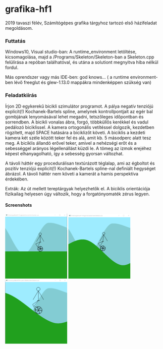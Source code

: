 # grafika-hf1

2019 tavaszi félév, Számítógépes grafika tárgyhoz tartozó első házifeladat megoldásom.

### Futtatás
Windows10, Visual studio-ban: A runtime_environment letöltése, kicsomagolása, majd a /Programs/Skeleton/Skeleton-ban a Skeleton.cpp felülírása a repóban találhatóval, és utána a solutiont megnyitva hiba nélkül fordul.

Más oprendszer vagy más IDE-ben: god knows... ( a runtime environment-ben lévő freeglut és glew-1.13.0 mappákra mindenképpen szükség van)

### Feladatkiírás
Írjon 2D egykerekű bicikli szimulátor programot. A pálya negatív tenziójú explicit(!) Kochanek-Bartels spline, amelynek kontrollpontjait az egér bal gombjának lenyomásával lehet megadni, tetszőleges időpontban és sorrendben. A bicikli vonalas ábra, forgó, többküllős kerékkel és vadul pedálozó biciklissel. A kamera ortogonális vetítéssel dolgozik, kezdetben rögzített, majd SPACE hatására a biciklizőt követi. A biciklis a kezdeti kamera két széle között teker fel és alá, amit kb. 5 másodperc alatt tesz meg. A biciklis állandó erővel teker, amivel a nehézségi erőt és a sebességgel arányos légellenállást küzdi le. A tömeg az izmok erejéhez képest elhanyagolható, így a sebesség gyorsan változhat.

A távoli háttér egy procedurálisan textúrázott téglalap, ami az égboltot és pozitív tenziójú explicit(!) Kochanek-Bartels spline-nal definiált hegységet ábrázol. A távoli háttér nem követi a kamerát a hamis perspektíva érdekében.

Extrák: Az út mellett tereptárgyak helyezhetők el. A biciklis orientációja fizikailag helyesen úgy változik, hogy a forgatónyomaték zérus legyen.



#### Screenshots

<img src="Screenshots/onStart.png" width="200">

<img src="Screenshots/after-a-few-clicks.png" width="200">

<img src="Screenshots/onSpacePressed.png" width="200">
